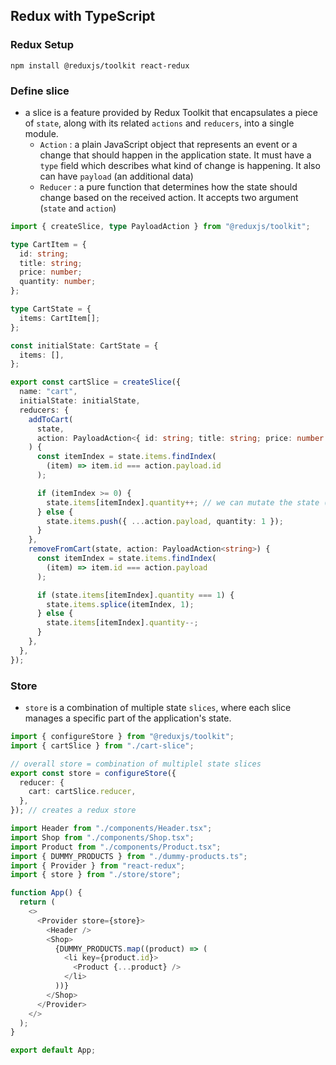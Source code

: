 ## Redux with TypeScript

### Redux Setup

`npm install @reduxjs/toolkit react-redux`

### Define slice

- a slice is a feature provided by Redux Toolkit that encapsulates a piece of `state`, along with its related `actions` and `reducers`, into a single module.
  - `Action` : a plain JavaScript object that represents an event or a change that should happen in the application state. It must have a `type` field which describes what kind of change is happening. It also can have `payload` (an additional data)
  - `Reducer` : a pure function that determines how the state should change based on the received action. It accepts two argument (`state` and `action`)

```ts
import { createSlice, type PayloadAction } from "@reduxjs/toolkit";

type CartItem = {
  id: string;
  title: string;
  price: number;
  quantity: number;
};

type CartState = {
  items: CartItem[];
};

const initialState: CartState = {
  items: [],
};

export const cartSlice = createSlice({
  name: "cart",
  initialState: initialState,
  reducers: {
    addToCart(
      state,
      action: PayloadAction<{ id: string; title: string; price: number }>
    ) {
      const itemIndex = state.items.findIndex(
        (item) => item.id === action.payload.id
      );

      if (itemIndex >= 0) {
        state.items[itemIndex].quantity++; // we can mutate the state (It's RTK)
      } else {
        state.items.push({ ...action.payload, quantity: 1 });
      }
    },
    removeFromCart(state, action: PayloadAction<string>) {
      const itemIndex = state.items.findIndex(
        (item) => item.id === action.payload
      );

      if (state.items[itemIndex].quantity === 1) {
        state.items.splice(itemIndex, 1);
      } else {
        state.items[itemIndex].quantity--;
      }
    },
  },
});
```

### Store

- `store` is a combination of multiple state `slices`, where each slice manages a specific part of the application's state.

```ts
import { configureStore } from "@reduxjs/toolkit";
import { cartSlice } from "./cart-slice";

// overall store = combination of multiplel state slices
export const store = configureStore({
  reducer: {
    cart: cartSlice.reducer,
  },
}); // creates a redux store
```

```ts
import Header from "./components/Header.tsx";
import Shop from "./components/Shop.tsx";
import Product from "./components/Product.tsx";
import { DUMMY_PRODUCTS } from "./dummy-products.ts";
import { Provider } from "react-redux";
import { store } from "./store/store";

function App() {
  return (
    <>
      <Provider store={store}>
        <Header />
        <Shop>
          {DUMMY_PRODUCTS.map((product) => (
            <li key={product.id}>
              <Product {...product} />
            </li>
          ))}
        </Shop>
      </Provider>
    </>
  );
}

export default App;

```
